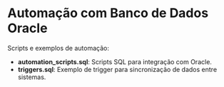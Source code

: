 # Automação com Banco de Dados Oracle

Scripts e exemplos de automação:
- **automation_scripts.sql**: Scripts SQL para integração com Oracle.
- **triggers.sql**: Exemplo de trigger para sincronização de dados entre sistemas.
